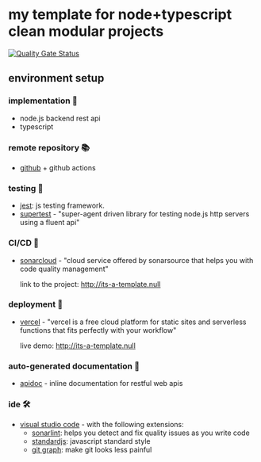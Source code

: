 # my template for node+typescript clean modular projects

[![Quality Gate Status](https://sonarcloud.io/api/project_badges/measure?project=jrmsrs_node-ts-clean-tdd-template&metric=alert_status)](https://sonarcloud.io/summary/new_code?id=jrmsrs_node-ts-clean-tdd-template)

## environment setup

### implementation 📝

- node.js backend rest api
- typescript

### remote repository 📚

- [github](http://github.com/jrmsrs/node-ts-clean-tdd-template) + github actions
  
### testing 🧪

- [jest](https://jestjs.io/): js testing framework.
- [supertest](https://www.npmjs.com/package/supertest) - "super-agent driven library for testing node.js http servers using a fluent api"

### CI/CD 🚧

- [sonarcloud](https://sonarcloud.io/) - "cloud service offered by sonarsource that helps you with code quality management"
  
  link to the project: http://its-a-template.null

### deployment 🚀

- [vercel](https://vercel.com/) - "vercel is a free cloud platform for static sites and serverless functions that fits perfectly with your workflow"
  
  live demo: http://its-a-template.null

### auto-generated documentation 📖

- [apidoc](https://apidocjs.com/) - inline documentation for restful web apis

### ide 🛠

- [visual studio code](https://code.visualstudio.com/) - with the following extensions:
  - [sonarlint](https://marketplace.visualstudio.com/items?itemName=SonarSource.sonarlint-vscode): helps you detect and fix quality issues as you write code
  - [standardjs](https://marketplace.visualstudio.com/items?itemName=chenxsan.vscode-standardjs): javascript standard style
  - [git graph](https://marketplace.visualstudio.com/items?itemName=mhutchie.git-graph): make git looks less painful
